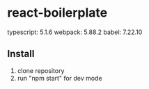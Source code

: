 # react-boilerplate
typescript: 5.1.6
webpack: 5.88.2
babel: 7.22.10

## Install
1. clone repository
2. run "npm start" for dev mode
